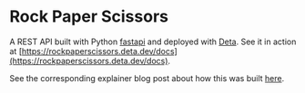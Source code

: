 # Rock Paper Scissors
A REST API built with Python [fastapi](https://fastapi.tiangolo.com/) and deployed with [Deta](https://www.deta.sh/). 
See it in action at [https://rockpaperscissors.deta.dev/docs](https://rockpaperscissors.deta.dev/docs).

See the corresponding explainer blog post about how this was built [here](https://www.gormanalysis.com/blog/building-and-deploying-rock-paper-scissors-with-python-fastapi-and-deta/).